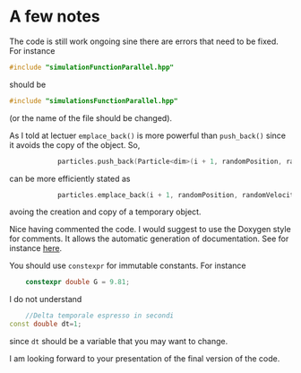 # A few notes #
The code is still work ongoing sine there are errors that need to be fixed.
For instance 
```c++
#include "simulationFunctionParallel.hpp"
```
should be
```c++
#include "simulationsFunctionParallel.hpp"
```
(or the name of the file should be changed).

As I told at lectuer `emplace_back()` is more powerful than `push_back()` since it avoids the copy of the object. So,
```c++
            particles.push_back(Particle<dim>(i + 1, randomPosition, randomVelocity, Arrows<dim>(), Arrows<dim>(), randomMass));
```
can be more efficiently stated as
```c++
            particles.emplace_back(i + 1, randomPosition, randomVelocity, Arrows<dim>(), Arrows<dim>(), randomMass);
```
avoing the creation and copy of a temporary object.

Nice having commented the code. I would suggest to use the Doxygen style for comments. It allows the automatic generation of documentation. See for instance [here](https://www.doxygen.nl/manual/docblocks.html).

You should use `constexpr` for immutable constants. For instance
```c++
    constexpr double G = 9.81;
```
I do not understand
```c++
    //Delta temporale espresso in secondi
const double dt=1;
```
since `dt` should be a variable that you may want to change.  

I am looking forward to your presentation of the final version of the code.


